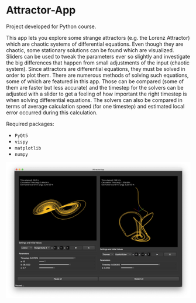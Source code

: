 # Attractor-App
Project developed for Python course.

This app lets you explore some strange attractors (e.g. the Lorenz Attractor) which are chaotic systems of differential equations.
Even though they are chaotic, some stationary solutions can be found which are visualized. Sliders can be used to 
tweak the parameters ever so slightly and investigate the big differences that happen from small adjustments of the input (chaotic
system).
Since attractors are differential equations, they must be solved in order to plot them. There are numerous methods of 
solving such equations, some of which are featured in this app. Those can be compared (some of them are faster but less accurate)
and the timestep for the solvers can be adjusted with a slider to get a feeling of how important the right timestep is when 
solving differential equations. The solvers can also be compared in terms of average calculation speed (for one timestep) and
estimated local error occurred during this calculation.

Required packages:
* `PyQt5`
* `vispy`
* `matplotlib`
* `numpy`

![](screenshot.jpg)
